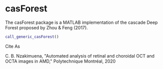 # casForest
The casForest package is a MATLAB implementation of the cascade Deep Forest proposed by Zhou & Feng (2017).

```matlab
call_generic_casForest()
```

Cite As

C. B. Nzakimuena, "Automated analysis of retinal and choroidal OCT and OCTA images in AMD," Polytechnique Montréal, 2020
